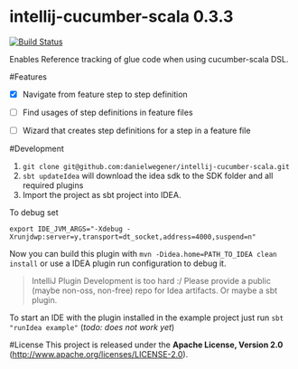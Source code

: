 intellij-cucumber-scala 0.3.3
=======================

[![Build Status](https://travis-ci.org/danielwegener/intellij-cucumber-scala.svg)](https://travis-ci.org/danielwegener/intellij-cucumber-scala)

Enables Reference tracking of glue code when using cucumber-scala DSL.

#Features

- [x] Navigate from feature step to step definition
- [ ] Find usages of step definitions in feature files
- [ ] Wizard that creates step definitions for a step in a feature file


#Development

1. `git clone git@github.com:danielwegener/intellij-cucumber-scala.git`
2. `sbt updateIdea` will download the idea sdk to the SDK folder and all required plugins
3. Import the project as sbt project into IDEA.

To debug set

`export IDE_JVM_ARGS="-Xdebug -Xrunjdwp:server=y,transport=dt_socket,address=4000,suspend=n"`

Now you can build this plugin with `mvn -Didea.home=PATH_TO_IDEA clean install` or use a IDEA plugin run configuration to debug it.

> IntelliJ Plugin Development is too hard :/ Please provide a public (maybe non-oss, non-free) repo for Idea artifacts. Or maybe a sbt plugin.

To start an IDE with the plugin installed in the example project just run `sbt "runIdea example"` (_todo: does not work yet_)

#License
This project is released under the __Apache License, Version 2.0__ (http://www.apache.org/licenses/LICENSE-2.0).
